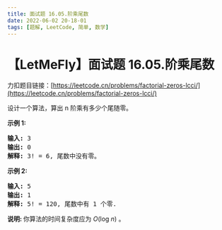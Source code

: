 ```yaml
---
title: 面试题 16.05.阶乘尾数
date: 2022-06-02 20-18-01
tags: [题解, LeetCode, 简单, 数学]
---
```


# 【LetMeFly】面试题 16.05.阶乘尾数

力扣题目链接：[https://leetcode.cn/problems/factorial-zeros-lcci/](https://leetcode.cn/problems/factorial-zeros-lcci/)

<p>设计一个算法，算出 n 阶乘有多少个尾随零。</p>

<p><strong>示例 1:</strong></p>

<pre><strong>输入:</strong> 3
<strong>输出:</strong> 0
<strong>解释:</strong>&nbsp;3! = 6, 尾数中没有零。</pre>

<p><strong>示例&nbsp;2:</strong></p>

<pre><strong>输入:</strong> 5
<strong>输出:</strong> 1
<strong>解释:</strong>&nbsp;5! = 120, 尾数中有 1 个零.</pre>

<p><strong>说明: </strong>你算法的时间复杂度应为&nbsp;<em>O</em>(log&nbsp;<em>n</em>)<em>&nbsp;</em>。</p>


    